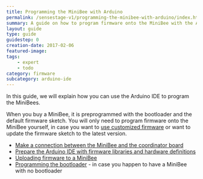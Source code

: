 ```yaml
---
title: Programming the MiniBee with Arduino
permalink: /sensestage-v1/programming-the-minibee-with-arduino/index.html
summary: A guide on how to program firmware onto the MiniBee with the Arduino IDE
layout: guide
type: guide
guidestep: 0
creation-date: 2017-02-06
featured-image:
tags:
    - expert
    - todo
category: firmware
subcategory: arduino-ide
---
```


In this guide, we will explain how you can use the Arduino IDE to program the MiniBees.

When you buy a MiniBee, it is preprogrammed with the bootloader and the default firmware sketch. You will only need to program firmware onto the MiniBee yourself, in case you want to [use customized firmware](../customizing-firmware) or want to update the firmware sketch to the latest version.

* [Make a connection between the MiniBee and the coordinator board](connecting-the-minibee-and-coordinator-board)
* [Prepare the Arduino IDE with firmware libraries and hardware definitions](prepare-the-arduino-ide)
* [Uploading firmware to a MiniBee](uploading-firmwware-to-a-minibee)
* [Programming the bootloader](programming-the-bootloader) - in case you happen to have a MiniBee with no bootloader
